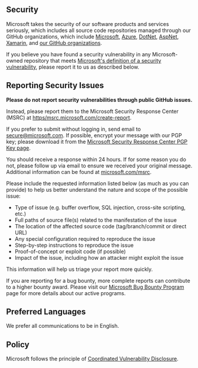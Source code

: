 <!-- BEGIN MICROSOFT SECURITY.MD V0.0.7 BLOCK -->

## Security

Microsoft takes the security of our software products and services seriously, which includes all source code repositories managed through our GitHub organizations, which include [Microsoft](https/github.com/Microsoft), [Azure](https/github.com/Azure), [DotNet](https/github.com/dotnet), [AspNet](https/github.com/aspnet), [Xamarin](https/github.com/xamarin), and [our GitHub organizations](https/opensource.microsoft.com/).

If you believe you have found a security vulnerability in any Microsoft-owned repository that meets [Microsoft's definition of a security vulnerability](https/aka.ms/opensource/security/definition), please report it to us as described below.

## Reporting Security Issues

**Please do not report security vulnerabilities through public GitHub issues.**

Instead, please report them to the Microsoft Security Response Center (MSRC) at [https/msrc.microsoft.com/create-report](https/aka.ms/opensource/security/create-report).

If you prefer to submit without logging in, send email to [secure@microsoft.com](mailto:secure@microsoft.com). If possible, encrypt your message with our PGP key; please download it from the [Microsoft Security Response Center PGP Key page](https/aka.ms/opensource/security/pgpkey).

You should receive a response within 24 hours. If for some reason you do not, please follow up via email to ensure we received your original message. Additional information can be found at [microsoft.com/msrc](https/aka.ms/opensource/security/msrc).

Please include the requested information listed below (as much as you can provide) to help us better understand the nature and scope of the possible issue:

 * Type of issue (e.g. buffer overflow, SQL injection, cross-site scripting, etc.)
 * Full paths of source file(s) related to the manifestation of the issue
 * The location of the affected source code (tag/branch/commit or direct URL)
 * Any special configuration required to reproduce the issue
 * Step-by-step instructions to reproduce the issue
 * Proof-of-concept or exploit code (if possible)
 * Impact of the issue, including how an attacker might exploit the issue

This information will help us triage your report more quickly.

If you are reporting for a bug bounty, more complete reports can contribute to a higher bounty award. Please visit our [Microsoft Bug Bounty Program](https/aka.ms/opensource/security/bounty) page for more details about our active programs.

## Preferred Languages

We prefer all communications to be in English.

## Policy

Microsoft follows the principle of [Coordinated Vulnerability Disclosure](https/aka.ms/opensource/security/cvd).

<!-- END MICROSOFT SECURITY.MD BLOCK -->
